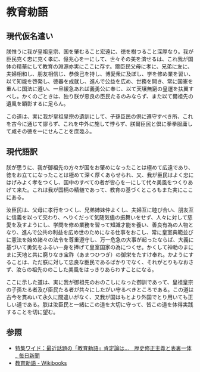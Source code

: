 # 教育勅語

## 現代仮名遣い

朕惟うに我が皇祖皇宗、国を肇むること宏遠に、徳を樹つること深厚なり。我が臣民克く忠に克く孝に、億兆心を一にして、世々その美を済せるは、これ我が国体の精華にして教育の淵源亦実にここに存す。爾臣民父母に孝に、兄弟に友に、夫婦相和し、朋友相信じ、恭倹己を持し、博愛衆に及ぼし、学を修め業を習い、以て知能を啓発し、徳器を成就し、進んで公益を広め、世務を開き、常に国憲を重んじ国法に遵い、一旦緩急あれば義勇公に奉じ、以て天壌無窮の皇運を扶翼すべし。かくのごときは、独り朕が忠良の臣民たるのみならず、また以て爾祖先の遺風を顕彰するに足らん。

この道は、実に我が皇祖皇宗の遺訓にして、子孫臣民の倶に遵守すべき所、これを古今に通じて謬らず、これを中外に施して悖らず、朕爾臣民と倶に拳拳服庸して咸その徳を一にせんことを庶幾ふ。

## 現代語訳

朕が思うに、我が御祖先の方々が国をお肇めになったことは極めて広遠であり、徳をお立てになったことは極めて深く厚くあらせられ、又、我が臣民はよく忠にはげみよく孝をつくし、国中のすべての者が皆心を一にして代々美風をつくりあげて来た。これは我が国柄の精髄であって、教育の基づくところもまた実にここにある。

汝臣民は、父母に孝行をつくし、兄弟姉妹仲よくし、夫婦互に睦び合い、朋友互に信義を以って交わり、へりくだって気随気儘の振舞いをせず、人々に対して慈愛を及すようにし、学問を修め業務を習って知識才能を養い、善良有為の人物となり、進んで公共の利益を広め世のためになる仕事をおこし、常に皇室典範並びに憲法を始め諸々の法令を尊重遵守し、万一危急の大事が起ったならば、大義に基づいて勇気をふるい一身を捧げて皇室国家の為につくせ。かくして神勅のまにまに天地と共に窮りなき宝祚（あまつひつぎ）の御栄をたすけ奉れ。かようにすることは、ただ朕に対して忠良な臣民であるばかりでなく、それがとりもなおさず、汝らの祖先ののこした美風をはっきりあらわすことになる。

ここに示した道は、実に我が御祖先のおのこしになった御訓であって、皇祖皇宗の子孫たる者及び臣民たる者が共々にしたがい守るべきところである。この道は古今を貫ぬいて永久に間違いがなく、又我が国はもとより外国でとり用いても正しい道である。朕は汝臣民と一緒にこの道を大切に守って、皆この道を体得実践することを切に望む。

## 参照

- [特集ワイド：最近話題の「教育勅語」肯定論は…　歴史修正主義と表裏一体 \_ 毎日新聞](https://mainichi.jp/articles/20170328/dde/012/040/002000c)
- [教育勅語 - Wikibooks](https://ja.wikibooks.org/wiki/%E6%95%99%E8%82%B2%E5%8B%85%E8%AA%9E)
